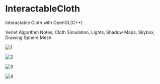 # InteractableCloth
Interactable Cloth with OpenGL(C++)

Verlet Algorithm Notes, Cloth Simulation, Lights, Shadow Maps, Skybox, Drawing Sphere Mesh

![1](https://github.com/EnesSahin4120/InteractableCloth/assets/65425355/79859b6b-054c-4ddf-b6b1-5ac68438ec89)

![2](https://github.com/EnesSahin4120/InteractableCloth/assets/65425355/5503261f-8a65-4138-b128-f54449984447)

![3](https://github.com/EnesSahin4120/InteractableCloth/assets/65425355/525ed1b1-5eb0-4638-980f-bf1aa2ccb4cc)

![4](https://github.com/EnesSahin4120/InteractableCloth/assets/65425355/45ed6fa2-c14e-4fe4-9243-c77bafbcf854)
